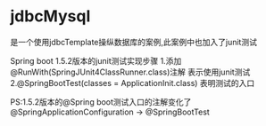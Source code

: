 # jdbcMysql
是一个使用jdbcTemplate操纵数据库的案例,此案例中也加入了junit测试

Spring boot 1.5.2版本的junit测试实现步骤
1.添加@RunWith(SpringJUnit4ClassRunner.class)注解
表示使用junit测试
2.@SpringBootTest(classes = ApplicationInit.class)
表明测试的入口

PS:1.5.2版本的@Spring boot测试入口的注解变化了
@SpringApplicationConfiguration -> @SpringBootTest
